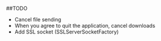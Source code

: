 ##TODO  

* Cancel file sending
* When you agree to quit the application, cancel downloads
* Add SSL socket (SSLServerSocketFactory)